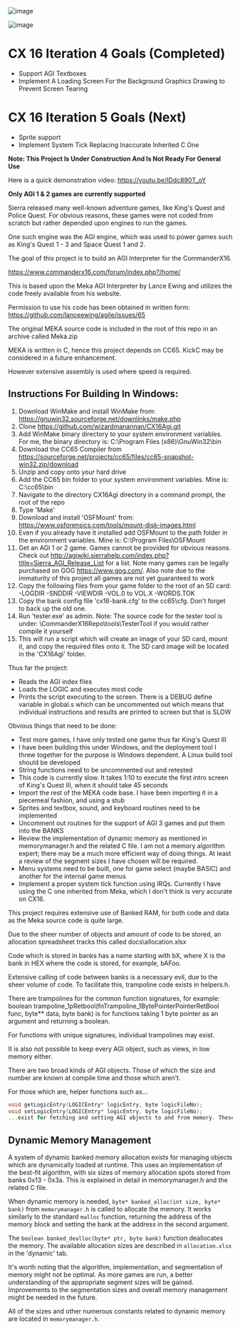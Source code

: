 
![image](https://github.com/wizardmanannan/CX16Agi/assets/58645812/9ed06d79-c4a0-4dc0-8b38-60443c7ac64f)


![image](https://github.com/wizardmanannan/CX16Agi/assets/58645812/82744d24-7eec-4106-b7bf-e81a02a4226e)
  

# CX 16 Iteration 4 Goals (Completed)
- Support AGI Textboxes
- Implement A Loading Screen For the Background Graphics Drawing to Prevent Screen Tearing

# CX 16 Iteration 5 Goals (Next)
- Sprite support
- Implement System Tick Replacing Inaccurate Inherited C One

**Note: This Project Is Under Construction And Is Not Ready For General Use**

Here is a quick demonstration video: https://youtu.be/IDdc890T_oY 

**Only AGI 1 & 2 games are currently supported**

Sierra released many well-known adventure games, like King's Quest and Police Quest. For obvious reasons, these games were not coded from scratch but rather depended upon engines to run the games.

One such engine was the AGI engine, which was used to power games such as King's Quest 1 - 3 and Space Quest 1 and 2.

The goal of this project is to build an AGI Interpreter for the CommanderX16.

https://www.commanderx16.com/forum/index.php?/home/

This is based upon the Meka AGI Interpreter by Lance Ewing and utilizes the code freely available from his website.

Permission to use his code has been obtained in written form: https://github.com/lanceewing/agile/issues/65

The original MEKA source code is included in the root of this repo in an archive called Meka.zip

MEKA is written in C, hence this project depends on CC65. KickC may be considered in a future enhancement.

However extensive assembly is used where speed is required.

## Instructions For Building In Windows:
1. Download WinMake and install WinMake from: https://gnuwin32.sourceforge.net/downlinks/make.php
2. Clone https://github.com/wizardmanannan/CX16Agi.git
3. Add WinMake binary directory to your system environment variables. For me, the binary directory is: C:\Program Files (x86)\GnuWin32\bin
4. Download the CC65 Compiler from https://sourceforge.net/projects/cc65/files/cc65-snapshot-win32.zip/download
5. Unzip and copy onto your hard drive
6. Add the CC65 bin folder to your system environment variables. Mine is: C:\cc65\bin
7. Navigate to the directory CX16Agi directory in a command prompt, the root of the repo
8. Type 'Make'
9. Download and install 'OSFMount' from: https://www.osforensics.com/tools/mount-disk-images.html
10. Even if you already have it installed add OSFMount to the path folder in the environment variables. Mine is: C:\Program Files\OSFMount
11. Get an AGI 1 or 2 game. Games cannot be provided for obvious reasons. Check out http://agiwiki.sierrahelp.com/index.php?title=Sierra_AGI_Release_List for a list.
Note many games can be legally purchased on GOG https://www.gog.com/.
Also note due to the immaturity of this project all games are not yet guaranteed to work
12. Copy the following files from your game folder to the root of an SD card:
-LOGDIR
-SNDDIR
-VIEWDIR
-VOL.0 to VOL.X
-WORDS.TOK
13. Copy the bank config file 'cx16-bank.cfg' to the cc65\cfg. Don't forget to back up the old one.
14. Run 'tester.exe' as admin. Note: The source code for the tester tool is under: \CommanderX16Repo\tools\TesterTool if you would rather compile it yourself
15. This will run a script which will create an image of your SD card, mount it, and copy the required files onto it. The SD card image will be located in the 'CX16Agi' folder.

Thus far the project:
- Reads the AGI index files
- Loads the LOGIC and executes most code
- Prints the script executing to the screen. There is a DEBUG define variable in global.s which can be uncommented out which means that individual instructions and results are printed to screen but that is SLOW

Obvious things that need to be done:
- Test more games, I have only tested one game thus far King's Quest III
- I have been building this under Windows, and the deployment tool I threw together for the purpose is Windows dependent. A Linux build tool should be developed
- String functions need to be uncommented out and retested
- This code is currently slow. It takes 1:10 to execute the first intro screen of King's Quest III, when it should take 45 seconds
- Import the rest of the MEKA code base. I have been importing it in a piecemeal fashion, and using a stub
- Sprites and textbox, sound, and keyboard routines need to be implemented
- Uncomment out routines for the support of AGI 3 games and put them into the BANKS
- Review the implementation of dynamic memory as mentioned in memorymanager.h and the related C file. I am not a memory algorithm expert; there may be a much more efficient way of doing things. At least a review of the segment sizes I have chosen will be required.
- Menu systems need to be built, one for game select (maybe BASIC) and another for the internal game menus
- Implement a proper system tick function using IRQs. Currently I have using the C one inherited from Meka, which I don't think is very accurate on CX16.

This project requires extensive use of Banked RAM, for both code and data as the Meka source code is quite large.

Due to the sheer number of objects and amount of code to be stored, an allocation spreadsheet tracks this called docs\allocation.xlsx

Code which is stored in banks has a name starting with bX, where X is the bank in HEX where the code is stored, for example, bAFoo.

Extensive calling of code between banks is a necessary evil, due to the sheer volume of code. To facilitate this, trampoline code exists in helpers.h.

There are trampolines for the common function signatures, for example: boolean trampoline_1pRetbool(fnTrampoline_1BytePointerPointerRetBool func, byte** data, byte bank) is for functions taking 1 byte pointer as an argument and returning a boolean.

For functions with unique signatures, individual trampolines may exist.

It is also not possible to keep every AGI object, such as views, in low memory either.

There are two broad kinds of AGI objects. Those of which the size and number are known at compile time and those which aren't.

For those which are, helper functions such as...
```c
void getLogicEntry(LOGICEntry* logicEntry, byte logicFileNo);
void setLogicEntry(LOGICEntry* logicEntry, byte logicFileNo);
...exist for fetching and setting AGI objects to and from memory. These helper functions fetch the objects from the banked RAM and copy them into low memory or vice versa.
```

## Dynamic Memory Management

A system of dynamic banked memory allocation exists for managing objects which are dynamically loaded at runtime. This uses an implementation of the best-fit algorithm, with six sizes of memory allocation spots stored from banks 0x13 - 0x3a. This is explained in detail in memorymanager.h and the related C file.


When dynamic memory is needed, `byte* banked_alloc(int size, byte* bank)` from `memorymanager.h` is called to allocate the memory. It works similarly to the standard `malloc` function, returning the address of the memory block and setting the bank at the address in the second argument.

The `boolean banked_dealloc(byte* ptr, byte bank)` function deallocates the memory. The available allocation sizes are described in `allocation.xlsx` in the 'dynamic' tab.

It's worth noting that the algorithm, implementation, and segmentation of memory might not be optimal. As more games are run, a better understanding of the appropriate segment sizes will be gained. Improvements to the segmentation sizes and overall memory management might be needed in the future.

All of the sizes and other numerous constants related to dynamic memory are located in `memorymanager.h`.



